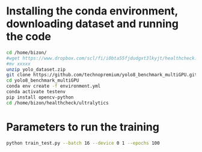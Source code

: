 # Installing the conda environment, downloading dataset and running the code
```bash
cd /home/bizon/
#wget https://www.dropbox.com/scl/fi/i0bta55fjdudgxt3lkyjt/healthcheck.zip?rlkey=hsqii5eob90bpu865zliyda8s&dl=0 # replace the link with the correct one
#mv xxxxx 
unzip yolo_dataset.zip
git clone https://github.com/technopremium/yolo8_benchmark_multiGPU.git
cd yolo8_benchmark_multiGPU
conda env create -f environment.yml
conda activate testenv 
pip install opencv-python
cd /home/bizon/healthcheck/ultralytics
```

# Parameters to run the training 
```bash
python train_test.py --batch 16 --device 0 1 --epochs 100
```

